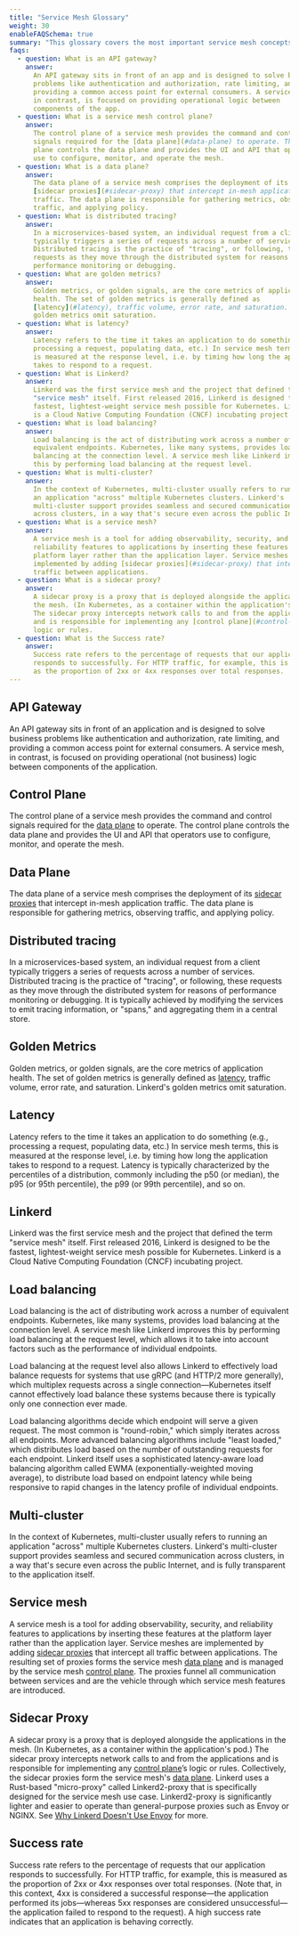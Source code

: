 ```yaml
---
title: "Service Mesh Glossary"
weight: 30
enableFAQSchema: true
summary: "This glossary covers the most important service mesh concepts. Whether latency, sidecar proxy, or success rate, you'll find a succinct definition for each term."
faqs:
  - question: What is an API gateway?
    answer: 
      An API gateway sits in front of an app and is designed to solve business 
      problems like authentication and authorization, rate limiting, and 
      providing a common access point for external consumers. A service mesh, 
      in contrast, is focused on providing operational logic between 
      components of the app.
  - question: What is a service mesh control plane?
    answer:
      The control plane of a service mesh provides the command and control
      signals required for the [data plane](#data-plane) to operate. The control
      plane controls the data plane and provides the UI and API that operators
      use to configure, monitor, and operate the mesh.
  - question: What is a data plane?
    answer:
      The data plane of a service mesh comprises the deployment of its
      [sidecar proxies](#sidecar-proxy) that intercept in-mesh application
      traffic. The data plane is responsible for gathering metrics, observing
      traffic, and applying policy.
  - question: What is distributed tracing?
    answer: 
      In a microservices-based system, an individual request from a client 
      typically triggers a series of requests across a number of services. 
      Distributed tracing is the practice of "tracing", or following, these 
      requests as they move through the distributed system for reasons of 
      performance monitoring or debugging.
  - question: What are golden metrics?
    answer: 
      Golden metrics, or golden signals, are the core metrics of application
      health. The set of golden metrics is generally defined as
      [latency](#latency), traffic volume, error rate, and saturation. Linkerd's
      golden metrics omit saturation.
  - question: What is latency?
    answer:
      Latency refers to the time it takes an application to do something (e.g.,
      processing a request, populating data, etc.) In service mesh terms, this
      is measured at the response level, i.e. by timing how long the application
      takes to respond to a request.
  - question: What is Linkerd?
    answer:
      Linkerd was the first service mesh and the project that defined the term 
      "service mesh" itself. First released 2016, Linkerd is designed to be the 
      fastest, lightest-weight service mesh possible for Kubernetes. Linkerd 
      is a Cloud Native Computing Foundation (CNCF) incubating project.
  - question: What is load balancing?
    answer:
      Load balancing is the act of distributing work across a number of 
      equivalent endpoints. Kubernetes, like many systems, provides load 
      balancing at the connection level. A service mesh like Linkerd improves 
      this by performing load balancing at the request level.
  - question: What is multi-cluster?
    answer:
      In the context of Kubernetes, multi-cluster usually refers to running 
      an application "across" multiple Kubernetes clusters. Linkerd's 
      multi-cluster support provides seamless and secured communication 
      across clusters, in a way that's secure even across the public Internet.
  - question: What is a service mesh?
    answer:
      A service mesh is a tool for adding observability, security, and
      reliability features to applications by inserting these features at the
      platform layer rather than the application layer. Service meshes are
      implemented by adding [sidecar proxies](#sidecar-proxy) that intercept all
      traffic between applications.
  - question: What is a sidecar proxy?
    answer:
      A sidecar proxy is a proxy that is deployed alongside the applications in
      the mesh. (In Kubernetes, as a container within the application's pod.)
      The sidecar proxy intercepts network calls to and from the applications
      and is responsible for implementing any [control plane](#control-plane)’s
      logic or rules. 
  - question: What is the Success rate?
    answer:
      Success rate refers to the percentage of requests that our application
      responds to successfully. For HTTP traffic, for example, this is measured
      as the proportion of 2xx or 4xx responses over total responses. 
---
```


## API Gateway

An API gateway sits in front of an application and is designed to solve business
problems like authentication and authorization, rate limiting, and providing a
common access point for external consumers. A service mesh, in contrast, is
focused on providing operational (not business) logic between components of the
application.

## Control Plane

The control plane of a service mesh provides the command and control signals
required for the [data plane](#data-plane) to operate. The control plane controls
the data plane and provides the UI and API that operators use to configure,
monitor, and operate the mesh.

## Data Plane

The data plane of a service mesh comprises the deployment of its
[sidecar proxies](#sidecar-proxy) that intercept in-mesh application traffic.
The data plane is responsible for gathering metrics, observing traffic, and
applying policy.

## Distributed tracing

In a microservices-based system, an individual request from a client typically
triggers a series of requests across a number of services. Distributed tracing
is the practice of "tracing", or following, these requests as they move
through the distributed system for reasons of performance monitoring or
debugging. It is typically achieved by modifying the services to emit tracing
information, or "spans," and aggregating them in a central store.

## Golden Metrics

Golden metrics, or golden signals, are the core metrics of application health.
The set of golden metrics is generally defined as [latency](#latency), traffic
volume, error rate, and saturation. Linkerd's golden metrics omit saturation.

## Latency

Latency refers to the time it takes an application to do something (e.g.,
processing a request, populating data, etc.) In service mesh terms, this is
measured at the response level, i.e. by timing how long the application takes to
respond to a request. Latency is typically characterized by the percentiles of a
distribution, commonly including the p50 (or median), the p95 (or 95th
percentile), the p99 (or 99th percentile), and so on.

## Linkerd

Linkerd was the first service mesh and the project that defined the term
"service mesh" itself. First released 2016, Linkerd is designed to be the
fastest, lightest-weight service mesh possible for Kubernetes. Linkerd is a
Cloud Native Computing Foundation (CNCF) incubating project.

## Load balancing

Load balancing is the act of distributing work across a number of equivalent
endpoints. Kubernetes, like many systems, provides load balancing at the
connection level. A service mesh like Linkerd improves this by performing
load balancing at the request level, which allows it to take into account
factors such as the performance of individual endpoints.

Load balancing at the request level also allows Linkerd to effectively
load balance requests for systems that use gRPC (and HTTP/2 more generally),
which multiplex requests across a single connection—Kubernetes itself
cannot effectively load balance these systems because there is typically
only one connection ever made.

Load balancing algorithms decide which endpoint will serve a given request.
The most common is "round-robin," which simply iterates across all endpoints.
More advanced balancing algorithms include "least loaded," which distributes
load based on the number of outstanding requests for each endpoint.
Linkerd itself uses a sophisticated latency-aware load balancing algorithm
called EWMA (exponentially-weighted moving average), to distribute load
based on endpoint latency while being responsive to rapid changes in the
latency profile of individual endpoints.

## Multi-cluster

In the context of Kubernetes, multi-cluster usually refers to running
an application "across" multiple Kubernetes clusters. Linkerd's multi-cluster
support provides seamless and secured communication across clusters, in a
way that's secure even across the public Internet, and is fully transparent
to the application itself.

## Service mesh

A service mesh is a tool for adding observability, security, and reliability
features to applications by inserting these features at the platform layer
rather than the application layer. Service meshes are implemented by adding
[sidecar proxies](#sidecar-proxy) that intercept all traffic between
applications. The resulting set of proxies forms the service mesh
[data plane](#data-plane) and is managed by the service mesh
[control plane](#control-plane). The proxies funnel all communication between
services and are the vehicle through which service mesh features are introduced.

## Sidecar Proxy

A sidecar proxy is a proxy that is deployed alongside the applications in the
mesh. (In Kubernetes, as a container within the application's pod.) The sidecar
proxy intercepts network calls to and from the applications and is responsible
for implementing any [control plane](#control-plane)’s logic or rules.
Collectively, the sidecar proxies form the service mesh's
[data plane](#data-plane). Linkerd uses a Rust-based "micro-proxy" called
Linkerd2-proxy that is specifically designed for the service mesh use case.
Linkerd2-proxy is significantly lighter and easier to operate than
general-purpose proxies such as Envoy or NGINX. See
[Why Linkerd Doesn't Use Envoy](/2020/12/03/why-linkerd-doesnt-use-envoy/) for
more.

## Success rate

Success rate refers to the percentage of requests that our application responds
to successfully. For HTTP traffic, for example, this is measured as the
proportion of 2xx or 4xx responses over total responses. (Note that, in this
context, 4xx is considered a successful response—the application performed its
jobs—whereas 5xx responses are considered unsuccessful—the application failed to
respond to the request). A high success rate indicates that an application is
behaving correctly.
